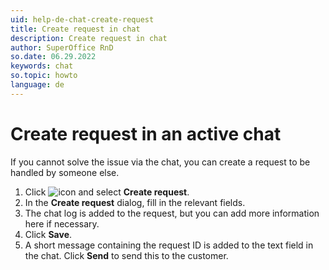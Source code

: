 ```yaml
---
uid: help-de-chat-create-request
title: Create request in chat
description: Create request in chat
author: SuperOffice RnD
so.date: 06.29.2022
keywords: chat
so.topic: howto
language: de
---
```


# Create request in an active chat

If you cannot solve the issue via the chat, you can create a request to be handled by someone else.

1. Click ![icon][img1] and select **Create request**.
2. In the **Create request** dialog, fill in the relevant fields.
3. The chat log is added to the request, but you can add more information here if necessary.
4. Click **Save**.
5. A short message containing the request ID is added to the text field in the chat. Click **Send** to send this to the customer.

<!-- Referenced links -->

<!-- Referenced images -->
[img1]: ../../../media/icons/btn-menu.png

